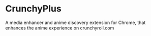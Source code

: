 CrunchyPlus
===========

A media enhancer and anime discovery extension for Chrome, that enhances the anime experience on crunchyroll.com
